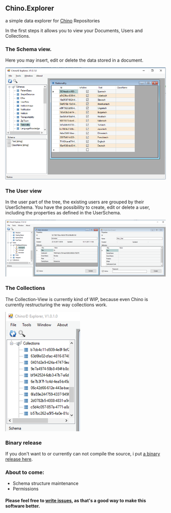 ## Chino.Explorer

a simple data explorer for [Chino](https://www.chino.io) Repositories

In the first steps it allows you to view your Documents, Users and Collections.

### The Schema view.
Here you may insert, edit or delete the data stored in a document.

![Schema View](https://github.com/MenNoWar/Chino.Explorer/blob/master/blob/master/explorer_schema.PNG?raw=true)


### The User view
In the user part of the tree, the existing users are grouped by their UserSchema.
You have the possibility to create, edit or delete a user, including the properties as defined in the UserSchema.

![User View](https://github.com/MenNoWar/Chino.Explorer/blob/master/blob/master/explorer_user.PNG?raw=true)


### The Collections
The Collection-View is currently kind of WIP, because even Chino is currently restructuring the way collections work.

![Collection View](https://github.com/MenNoWar/Chino.Explorer/blob/master/blob/master/explorer_collection.PNG?raw=true)


### Binary release
If you don't want to or currently can not compile the source, i put [a binary release here](https://github.com/MenNoWar/Chino.Explorer/raw/master/blob/master/ChinoExplorer1.0.zip).


### About to come:
- Schema structure maintenance
- Permissions


#### Please feel free to [write issues](https://github.com/MenNoWar/Chino.Explorer/issues), as that's a good way to make this software better.